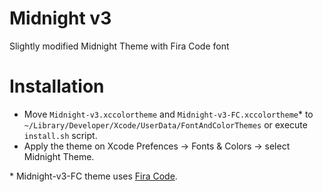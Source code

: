 # Midnight v3
Slightly modified Midnight Theme with Fira Code font

# Installation
- Move `Midnight-v3.xccolortheme` and `Midnight-v3-FC.xccolortheme`* to `~/Library/Developer/Xcode/UserData/FontAndColorThemes` or execute `install.sh` script.
- Apply the theme on Xcode Prefences -> Fonts & Colors -> select Midnight Theme.

\* Midnight-v3-FC theme uses [Fira Code](https://github.com/tonsky/FiraCode).
